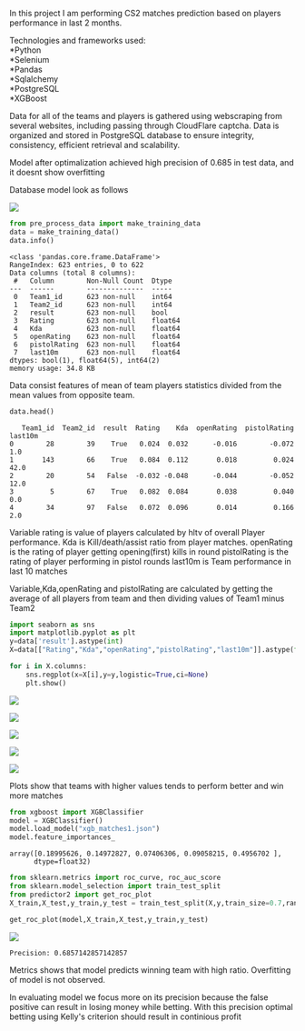 
<div class="cell markdown">

In this project I am performing CS2 matches prediction based on players
performance in last 2 months.

Technologies and frameworks used:  
*Python  
*Selenium  
*Pandas  
*Sqlalchemy  
*PostgreSQL  
*XGBoost

Data for all of the teams and players is gathered using webscraping from
several websites, including passing through CloudFlare captcha. Data is
organized and stored in PostgreSQL database to ensure integrity,
consistency, efficient retrieval and scalability.

Model after optimalization achieved high precision of 0.685 in test
data, and it doesnt show overfitting

Database model look as follows

<div class="db_model">

![](readme_img/db_schema.png)

</div>

</div>

<div class="cell code" execution_count="10">

``` python
from pre_process_data import make_training_data
data = make_training_data()
data.info()
```

<div class="output stream stdout">

    <class 'pandas.core.frame.DataFrame'>
    RangeIndex: 623 entries, 0 to 622
    Data columns (total 8 columns):
     #   Column        Non-Null Count  Dtype  
    ---  ------        --------------  -----  
     0   Team1_id      623 non-null    int64  
     1   Team2_id      623 non-null    int64  
     2   result        623 non-null    bool   
     3   Rating        623 non-null    float64
     4   Kda           623 non-null    float64
     5   openRating    623 non-null    float64
     6   pistolRating  623 non-null    float64
     7   last10m       623 non-null    float64
    dtypes: bool(1), float64(5), int64(2)
    memory usage: 34.8 KB

</div>

</div>

<div class="cell markdown">

Data consist features of mean of team players statistics divided from
the mean values from opposite team.

</div>

<div class="cell code" execution_count="11">

``` python
data.head()
```

<div class="output execute_result" execution_count="11">

       Team1_id  Team2_id  result  Rating    Kda  openRating  pistolRating  last10m
    0        28        39    True   0.024  0.032      -0.016        -0.072      1.0
    1       143        66    True   0.084  0.112       0.018         0.024     42.0
    2        20        54   False  -0.032 -0.048      -0.044        -0.052     12.0
    3         5        67    True   0.082  0.084       0.038         0.040      0.0
    4        34        97   False   0.072  0.096       0.014         0.166      2.0

</div>

</div>

<div class="cell markdown">

Variable rating is value of players calculated by hltv of overall Player
performance. Kda is Kill/death/assist ratio from player matches.
openRating is the rating of player getting opening(first) kills in round
pistolRating is the rating of player performing in pistol rounds last10m
is Team performance in last 10 matches

Variable,Kda,openRating and pistolRating are calculated by getting the
average of all players from team and then dividing values of Team1 minus
Team2

</div>

<div class="cell code" execution_count="12">

``` python
import seaborn as sns
import matplotlib.pyplot as plt
y=data['result'].astype(int)
X=data[["Rating","Kda","openRating","pistolRating","last10m"]].astype(float)

for i in X.columns:
    sns.regplot(x=X[i],y=y,logistic=True,ci=None)
    plt.show()
```

<div class="output display_data">

![](readme_img/509f1a15d60859cf9d2184be04f19ae2cf199d19.png)

</div>

<div class="output display_data">

![](readme_img/05f83464fd5c72f8754370efca0e42e00d0319ea.png)

</div>

<div class="output display_data">

![](readme_img/2af4b49a4bc45c195de4343110df5c196eade40b.png)

</div>

<div class="output display_data">

![](readme_img/13560ec042eecda14887f6d7576c2b4da1729772.png)

</div>

<div class="output display_data">

![](readme_img/190d51a3cbc87ccf87cf08b627cc9c97099a282c.png)

</div>

</div>

<div class="cell markdown">

Plots show that teams with higher values tends to perform better and win
more matches

</div>

<div class="cell code" execution_count="13">

``` python
from xgboost import XGBClassifier
model = XGBClassifier()
model.load_model("xgb_matches1.json")
model.feature_importances_
```

<div class="output execute_result" execution_count="13">

    array([0.18995626, 0.14972827, 0.07406306, 0.09058215, 0.4956702 ],
          dtype=float32)

</div>

</div>

<div class="cell code" execution_count="14">

``` python
from sklearn.metrics import roc_curve, roc_auc_score
from sklearn.model_selection import train_test_split
from predictor2 import get_roc_plot
X_train,X_test,y_train,y_test = train_test_split(X,y,train_size=0.7,random_state=1)

get_roc_plot(model,X_train,X_test,y_train,y_test)
```

<div class="output display_data">

![](bed76f5c989b0ae493a517b23c43085ae643e132.png)

</div>

<div class="output stream stdout">

    Precision: 0.6857142857142857

</div>

</div>

<div class="cell markdown">

Metrics shows that model predicts winning team with high ratio.
Overfitting of model is not observed.

In evaluating model we focus more on its precision because the false
positive can result in losing money while betting. With this precision
optimal betting using Kelly's criterion should result in continious
profit

</div>
